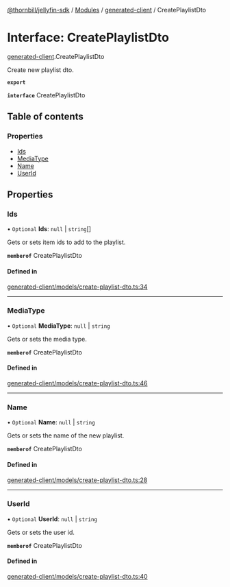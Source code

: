 [@thornbill/jellyfin-sdk](../README.md) / [Modules](../modules.md) / [generated-client](../modules/generated_client.md) / CreatePlaylistDto

# Interface: CreatePlaylistDto

[generated-client](../modules/generated_client.md).CreatePlaylistDto

Create new playlist dto.

**`export`**

**`interface`** CreatePlaylistDto

## Table of contents

### Properties

- [Ids](generated_client.CreatePlaylistDto.md#ids)
- [MediaType](generated_client.CreatePlaylistDto.md#mediatype)
- [Name](generated_client.CreatePlaylistDto.md#name)
- [UserId](generated_client.CreatePlaylistDto.md#userid)

## Properties

### Ids

• `Optional` **Ids**: ``null`` \| `string`[]

Gets or sets item ids to add to the playlist.

**`memberof`** CreatePlaylistDto

#### Defined in

[generated-client/models/create-playlist-dto.ts:34](https://github.com/thornbill/jellyfin-sdk-typescript/blob/21a118e/src/generated-client/models/create-playlist-dto.ts#L34)

___

### MediaType

• `Optional` **MediaType**: ``null`` \| `string`

Gets or sets the media type.

**`memberof`** CreatePlaylistDto

#### Defined in

[generated-client/models/create-playlist-dto.ts:46](https://github.com/thornbill/jellyfin-sdk-typescript/blob/21a118e/src/generated-client/models/create-playlist-dto.ts#L46)

___

### Name

• `Optional` **Name**: ``null`` \| `string`

Gets or sets the name of the new playlist.

**`memberof`** CreatePlaylistDto

#### Defined in

[generated-client/models/create-playlist-dto.ts:28](https://github.com/thornbill/jellyfin-sdk-typescript/blob/21a118e/src/generated-client/models/create-playlist-dto.ts#L28)

___

### UserId

• `Optional` **UserId**: ``null`` \| `string`

Gets or sets the user id.

**`memberof`** CreatePlaylistDto

#### Defined in

[generated-client/models/create-playlist-dto.ts:40](https://github.com/thornbill/jellyfin-sdk-typescript/blob/21a118e/src/generated-client/models/create-playlist-dto.ts#L40)
